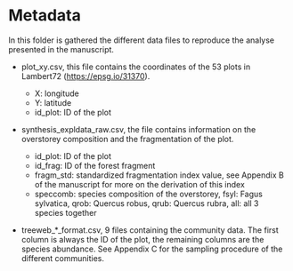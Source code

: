# Metadata

In this folder is gathered the different data files to reproduce the analyse presented in the manuscript. 

- plot_xy.csv, this file contains the coordinates of the 53 plots in Lambert72 (https://epsg.io/31370).
	- X: longitude
	- Y: latitude
	- id_plot: ID of the plot

- synthesis_expldata_raw.csv, the file contains information on the overstorey composition and the fragmentation of the plot. 
	- id_plot: ID of the plot
	- id_frag: ID of the forest fragment
	- fragm_std: standardized fragmentation index value, see Appendix B of the manuscript for more on the derivation of this index
	- speccomb: species composition of the overstorey, fsyl: Fagus sylvatica, qrob: Quercus robus, qrub: Quercus rubra, all: all 3 species together

- treeweb_*_format.csv, 9 files containing the community data. The first column is always the ID of the plot, the remaining columns are the species abundance. See Appendix C for the sampling procedure of the different communities.